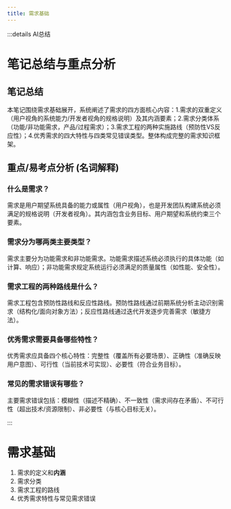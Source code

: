 ```yaml
---
title: 需求基础
---
```


:::details AI总结



# 笔记总结与重点分析
## 笔记总结
本笔记围绕需求基础展开，系统阐述了需求的四方面核心内容：1.需求的双重定义（用户视角的系统能力/开发者视角的规格说明）及其内涵要素；2.需求分类体系（功能/非功能需求，产品/过程需求）；3.需求工程的两种实施路线（预防性VS反应性）；4.优秀需求的四大特性与四类常见错误类型。整体构成完整的需求知识框架。

## 重点/易考点分析 (名词解释)

### 什么是需求？
需求是用户期望系统具备的能力或属性（用户视角），也是开发团队构建系统必须满足的规格说明（开发者视角）。其内涵包含业务目标、用户期望和系统约束三个要素。

### 需求分为哪两类主要类型？
需求主要分为功能需求和非功能需求。功能需求描述系统必须执行的具体功能（如计算、响应）；非功能需求规定系统运行必须满足的质量属性（如性能、安全性）。

### 需求工程的两种路线是什么？
需求工程包含预防性路线和反应性路线。预防性路线通过前期系统分析主动识别需求（结构化/面向对象方法）；反应性路线通过迭代开发逐步完善需求（敏捷方法）。

### 优秀需求需要具备哪些特性？
优秀需求应具备四个核心特性：完整性（覆盖所有必要场景）、正确性（准确反映用户意图）、可行性（当前技术可实现）、必要性（符合业务目标）。

### 常见的需求错误有哪些？
主要需求错误包括：模糊性（描述不精确）、不一致性（需求间存在矛盾）、不可行性（超出技术/资源限制）、非必要性（与核心目标无关）。

:::



# 需求基础

1. 需求的定义和**内涵**
2. 需求分类
3. 需求工程的路线
4. 优秀需求特性与常见需求错误

